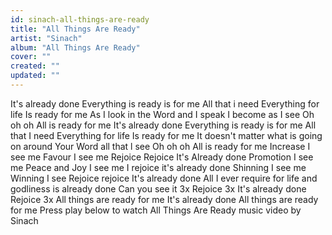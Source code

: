 ```yaml
---
id: sinach-all-things-are-ready
title: "All Things Are Ready"
artist: "Sinach"
album: "All Things Are Ready"
cover: ""
created: ""
updated: ""
---
```


It's already done
Everything is ready is for me
All that i need
Everything for life
Is ready for me
As I look in the Word and I speak
I become as I see
Oh oh oh
All is ready for me
It's already done
Everything is ready is for me
All that I need
Everything for life
Is ready for me
It doesn't matter what is going on around
Your Word all that l see
Oh oh oh
All is ready for me
Increase
I see me
Favour
I see me
Rejoice Rejoice
It's Already done
Promotion
I see me
Peace and Joy
I see me
I rejoice it's already done
Shinning
I see me
Winning
I see
Rejoice rejoice
It's already done
All I ever require for life and godliness is already done
Can you see it
3x
Rejoice 3x
It's already done
Rejoice 3x
All things are ready for me
It's already done
All things are ready for me
Press play below to watch All Things Are Ready music video by Sinach